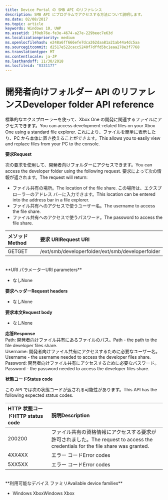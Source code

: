 ```yaml
---
title: Device Portal の SMB API のリファレンス
description: SMB API にプログラムでアクセスする方法について説明します。
ms.date: 02/08/2017
ms.topic: article
keywords: Windows 10, UWP
ms.assetid: 1f0eb76e-fe3e-4674-a27e-229beec7e63d
ms.localizationpriority: medium
ms.openlocfilehash: e248a6ff666efe7dca262daa81a21ab44a4dc5aa
ms.sourcegitcommit: d2517e522cacc5240f7dffd5bc1eaa278e3f7768
ms.translationtype: MT
ms.contentlocale: ja-JP
ms.lasthandoff: 11/30/2018
ms.locfileid: "8331177"
---
```

# <a name="developer-folder-api-reference"></a><span data-ttu-id="7f3bb-104">開発者向けフォルダー API のリファレンス</span><span class="sxs-lookup"><span data-stu-id="7f3bb-104">Developer folder API reference</span></span>   
<span data-ttu-id="7f3bb-105">標準的なエクスプローラーを使って、Xbox One の開発に関連するファイルにアクセスできます。</span><span class="sxs-lookup"><span data-stu-id="7f3bb-105">You can access development-related files on your Xbox One using a standard file explorer.</span></span> <span data-ttu-id="7f3bb-106">これにより、ファイルを簡単に表示したり、PC から本体に置き換えることができます。</span><span class="sxs-lookup"><span data-stu-id="7f3bb-106">This allows you to easily view and replace files from your PC to the console.</span></span>

**<span data-ttu-id="7f3bb-107">要求</span><span class="sxs-lookup"><span data-stu-id="7f3bb-107">Request</span></span>**

<span data-ttu-id="7f3bb-108">次の要求を使用して、開発者向けフォルダーにアクセスできます。</span><span class="sxs-lookup"><span data-stu-id="7f3bb-108">You can access the developer folder using the following request.</span></span> <span data-ttu-id="7f3bb-109">要求によって次の情報が返されます。</span><span class="sxs-lookup"><span data-stu-id="7f3bb-109">The request will return:</span></span>    
* <span data-ttu-id="7f3bb-110">ファイル共有の場所。</span><span class="sxs-lookup"><span data-stu-id="7f3bb-110">The location of the file share.</span></span> <span data-ttu-id="7f3bb-111">この場所は、エクスプローラーのアドレス バーに入力できます。</span><span class="sxs-lookup"><span data-stu-id="7f3bb-111">This location can be entered into the address bar in a file explorer.</span></span>
* <span data-ttu-id="7f3bb-112">ファイル共有へのアクセスで使うユーザー名。</span><span class="sxs-lookup"><span data-stu-id="7f3bb-112">The username to access the file share.</span></span>
* <span data-ttu-id="7f3bb-113">ファイル共有へのアクセスで使うパスワード。</span><span class="sxs-lookup"><span data-stu-id="7f3bb-113">The password to access the file share.</span></span>

<span data-ttu-id="7f3bb-114">メソッド</span><span class="sxs-lookup"><span data-stu-id="7f3bb-114">Method</span></span>      | <span data-ttu-id="7f3bb-115">要求 URI</span><span class="sxs-lookup"><span data-stu-id="7f3bb-115">Request URI</span></span>
:------     | :-----
<span data-ttu-id="7f3bb-116">GET</span><span class="sxs-lookup"><span data-stu-id="7f3bb-116">GET</span></span> | <span data-ttu-id="7f3bb-117">/ext/smb/developerfolder</span><span class="sxs-lookup"><span data-stu-id="7f3bb-117">/ext/smb/developerfolder</span></span>
<br />
**<span data-ttu-id="7f3bb-118">URI パラメーター</span><span class="sxs-lookup"><span data-stu-id="7f3bb-118">URI parameters</span></span>**

- <span data-ttu-id="7f3bb-119">なし</span><span class="sxs-lookup"><span data-stu-id="7f3bb-119">None</span></span>

**<span data-ttu-id="7f3bb-120">要求ヘッダー</span><span class="sxs-lookup"><span data-stu-id="7f3bb-120">Request headers</span></span>**

- <span data-ttu-id="7f3bb-121">なし</span><span class="sxs-lookup"><span data-stu-id="7f3bb-121">None</span></span>

**<span data-ttu-id="7f3bb-122">要求本文</span><span class="sxs-lookup"><span data-stu-id="7f3bb-122">Request body</span></span>**

- <span data-ttu-id="7f3bb-123">なし</span><span class="sxs-lookup"><span data-stu-id="7f3bb-123">None</span></span>

**<span data-ttu-id="7f3bb-124">応答</span><span class="sxs-lookup"><span data-stu-id="7f3bb-124">Response</span></span>**   
<span data-ttu-id="7f3bb-125">Path: 開発者向けファイル共有にあるファイルのパス。</span><span class="sxs-lookup"><span data-stu-id="7f3bb-125">Path - the path to the file developer files share.</span></span>   
<span data-ttu-id="7f3bb-126">Username: 開発者向けファイル共有にアクセスするために必要なユーザー名。</span><span class="sxs-lookup"><span data-stu-id="7f3bb-126">Username - the username needed to access the developer files share.</span></span>   
<span data-ttu-id="7f3bb-127">Password: 開発者向けファイル共有にアクセスするために必要なパスワード。</span><span class="sxs-lookup"><span data-stu-id="7f3bb-127">Password - the password needed to access the developer files share.</span></span>   

**<span data-ttu-id="7f3bb-128">状態コード</span><span class="sxs-lookup"><span data-stu-id="7f3bb-128">Status code</span></span>**

<span data-ttu-id="7f3bb-129">この API では次の状態コードが返される可能性があります。</span><span class="sxs-lookup"><span data-stu-id="7f3bb-129">This API has the following expected status codes.</span></span>

<span data-ttu-id="7f3bb-130">HTTP 状態コード</span><span class="sxs-lookup"><span data-stu-id="7f3bb-130">HTTP status code</span></span>      | <span data-ttu-id="7f3bb-131">説明</span><span class="sxs-lookup"><span data-stu-id="7f3bb-131">Description</span></span>
:------     | :-----
<span data-ttu-id="7f3bb-132">200</span><span class="sxs-lookup"><span data-stu-id="7f3bb-132">200</span></span> | <span data-ttu-id="7f3bb-133">ファイル共有の資格情報にアクセスする要求が許可されました。</span><span class="sxs-lookup"><span data-stu-id="7f3bb-133">The request to access the credentials for the file share was granted.</span></span>
<span data-ttu-id="7f3bb-134">4XX</span><span class="sxs-lookup"><span data-stu-id="7f3bb-134">4XX</span></span> | <span data-ttu-id="7f3bb-135">エラー コード</span><span class="sxs-lookup"><span data-stu-id="7f3bb-135">Error codes</span></span>
<span data-ttu-id="7f3bb-136">5XX</span><span class="sxs-lookup"><span data-stu-id="7f3bb-136">5XX</span></span> | <span data-ttu-id="7f3bb-137">エラー コード</span><span class="sxs-lookup"><span data-stu-id="7f3bb-137">Error codes</span></span>
<br />
**<span data-ttu-id="7f3bb-138">利用可能なデバイス ファミリ</span><span class="sxs-lookup"><span data-stu-id="7f3bb-138">Available device families</span></span>**

* <span data-ttu-id="7f3bb-139">Windows Xbox</span><span class="sxs-lookup"><span data-stu-id="7f3bb-139">Windows Xbox</span></span>
